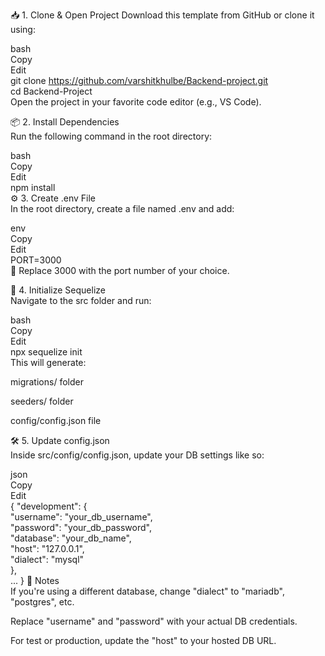 📥 1. Clone & Open Project
Download this template from GitHub or clone it using:<br>

bash<br>
Copy<br>
Edit<br>
git clone https://github.com/varshitkhulbe/Backend-project.git<br>
cd Backend-Project<br>
Open the project in your favorite code editor (e.g., VS Code).<br>

📦 2. Install Dependencies<br>
Run the following command in the root directory:<br>

bash<br>
Copy<br>
Edit<br>
npm install<br>
⚙️ 3. Create .env File<br>
In the root directory, create a file named .env and add:<br>

env<br>
Copy<br>
Edit<br>
PORT=3000<br>
📝 Replace 3000 with the port number of your choice.<br>

🔧 4. Initialize Sequelize<br>
Navigate to the src folder and run:<br>

bash<br>
Copy<br>
Edit<br>
npx sequelize init<br>
This will generate:<br>

migrations/ folder<br>

seeders/ folder<br>

config/config.json file<br>

🛠️ 5. Update config.json<br>
Inside src/config/config.json, update your DB settings like so:<br>

json<br>
Copy<br>
Edit<br>
{
  "development": {<br>
    "username": "your_db_username",<br>
    "password": "your_db_password",<br>
    "database": "your_db_name",<br>
    "host": "127.0.0.1",<br>
    "dialect": "mysql"<br>
  },<br>
  ...
}
🔑 Notes<br>
If you're using a different database, change "dialect" to "mariadb", "postgres", etc.<br>

Replace "username" and "password" with your actual DB credentials.<br>

For test or production, update the "host" to your hosted DB URL.<br>

